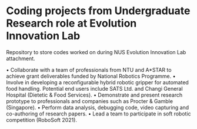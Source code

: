 # Coding projects from Undergraduate Research role at Evolution Innovation Lab
Repository to store codes worked on during NUS Evolution Innovation Lab attachment.

• Collaborate with a team of professionals from NTU and A*STAR to achieve grant deliverables funded by National Robotics Programme.
• Involve in developing a reconfigurable hybrid robotic gripper for automated food handling. Potential end users include SATS Ltd. and Changi General Hospital (Dietetic & Food Services).
• Demonstrate and present research prototype to professionals and companies such as Procter & Gamble (Singapore).
• Perform data analysis, debugging code, video capturing and co-authoring of research papers.
• Lead a team to participate in soft robotic competition (RoboSoft 2021).

